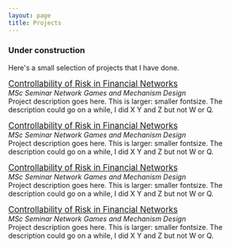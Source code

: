 ```yaml
---
layout: page
title: Projects
---
```


### Under construction

Here's a small selection of projects that I have done.

[<span style="font-size:larger;">Controllability of Risk in Financial Networks</span>](https://github.com/justinengelmann/Network-Games-and-Mechanism-Design-SS19)  
*MSc Seminar Network Games and Mechanism Design*  
Project description goes here. This is larger: smaller fontsize. The description could go on a while, I did X Y and Z but not W or Q.

[<span style="font-size:larger;">Controllability of Risk in Financial Networks</span>](https://github.com/justinengelmann/Network-Games-and-Mechanism-Design-SS19)  
*MSc Seminar Network Games and Mechanism Design*  
Project description goes here. This is larger: smaller fontsize. The description could go on a while, I did X Y and Z but not W or Q.

[<span style="font-size:larger;">Controllability of Risk in Financial Networks</span>](https://github.com/justinengelmann/Network-Games-and-Mechanism-Design-SS19)  
*MSc Seminar Network Games and Mechanism Design*  
Project description goes here. This is larger: smaller fontsize. The description could go on a while, I did X Y and Z but not W or Q.

[<span style="font-size:larger;">Controllability of Risk in Financial Networks</span>](https://github.com/justinengelmann/Network-Games-and-Mechanism-Design-SS19)  
*MSc Seminar Network Games and Mechanism Design*  
Project description goes here. This is larger: smaller fontsize. The description could go on a while, I did X Y and Z but not W or Q.


